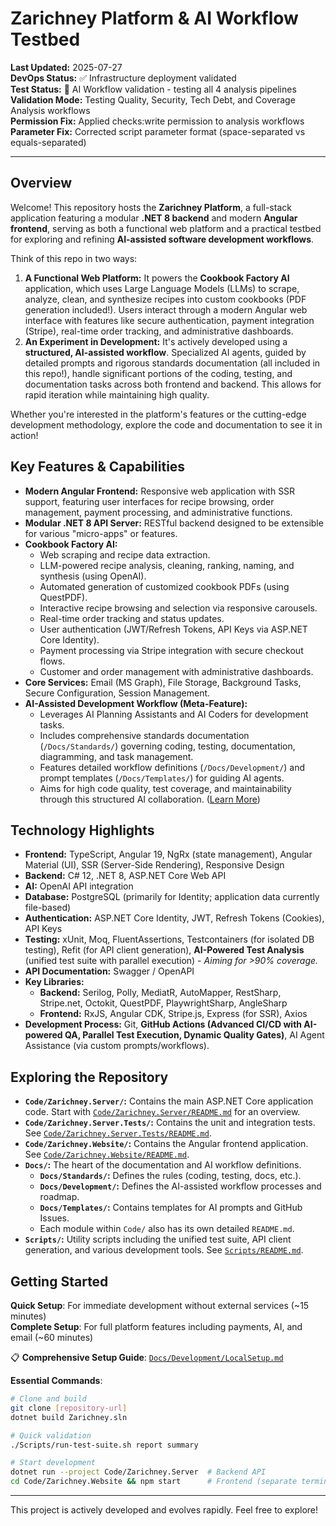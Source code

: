 # Zarichney Platform & AI Workflow Testbed

**Last Updated:** 2025-07-27  
**DevOps Status:** ✅ Infrastructure deployment validated  
**Test Status:** 🧪 AI Workflow validation - testing all 4 analysis pipelines  
**Validation Mode:** Testing Quality, Security, Tech Debt, and Coverage Analysis workflows  
**Permission Fix:** Applied checks:write permission to analysis workflows  
**Parameter Fix:** Corrected script parameter format (space-separated vs equals-separated)

---

## Overview

Welcome! This repository hosts the **Zarichney Platform**, a full-stack application featuring a modular **.NET 8 backend** and modern **Angular frontend**, serving as both a functional web platform and a practical testbed for exploring and refining **AI-assisted software development workflows**.

Think of this repo in two ways:

1.  **A Functional Web Platform:** It powers the **Cookbook Factory AI** application, which uses Large Language Models (LLMs) to scrape, analyze, clean, and synthesize recipes into custom cookbooks (PDF generation included!). Users interact through a modern Angular web interface with features like secure authentication, payment integration (Stripe), real-time order tracking, and administrative dashboards.
2.  **An Experiment in Development:** It's actively developed using a **structured, AI-assisted workflow**. Specialized AI agents, guided by detailed prompts and rigorous standards documentation (all included in this repo!), handle significant portions of the coding, testing, and documentation tasks across both frontend and backend. This allows for rapid iteration while maintaining high quality.

Whether you're interested in the platform's features or the cutting-edge development methodology, explore the code and documentation to see it in action!

## Key Features & Capabilities

* **Modern Angular Frontend:** Responsive web application with SSR support, featuring user interfaces for recipe browsing, order management, payment processing, and administrative functions.
* **Modular .NET 8 API Server:** RESTful backend designed to be extensible for various "micro-apps" or features.
* **Cookbook Factory AI:**
    * Web scraping and recipe data extraction.
    * LLM-powered recipe analysis, cleaning, ranking, naming, and synthesis (using OpenAI).
    * Automated generation of customized cookbook PDFs (using QuestPDF).
    * Interactive recipe browsing and selection via responsive carousels.
    * Real-time order tracking and status updates.
    * User authentication (JWT/Refresh Tokens, API Keys via ASP.NET Core Identity).
    * Payment processing via Stripe integration with secure checkout flows.
    * Customer and order management with administrative dashboards.
* **Core Services:** Email (MS Graph), File Storage, Background Tasks, Secure Configuration, Session Management.
* **AI-Assisted Development Workflow (Meta-Feature):**
    * Leverages AI Planning Assistants and AI Coders for development tasks.
    * Includes comprehensive standards documentation (`/Docs/Standards/`) governing coding, testing, documentation, diagramming, and task management.
    * Features detailed workflow definitions (`/Docs/Development/`) and prompt templates (`/Docs/Templates/`) for guiding AI agents.
    * Aims for high code quality, test coverage, and maintainability through this structured AI collaboration. ([Learn More](./Docs/Development/README.md))

## Technology Highlights

* **Frontend:** TypeScript, Angular 19, NgRx (state management), Angular Material (UI), SSR (Server-Side Rendering), Responsive Design
* **Backend:** C# 12, .NET 8, ASP.NET Core Web API
* **AI:** OpenAI API integration
* **Database:** PostgreSQL (primarily for Identity; application data currently file-based)
* **Authentication:** ASP.NET Core Identity, JWT, Refresh Tokens (Cookies), API Keys
* **Testing:** xUnit, Moq, FluentAssertions, Testcontainers (for isolated DB testing), Refit (for API client generation), **AI-Powered Test Analysis** (unified test suite with parallel execution) - *Aiming for >90% coverage.*
* **API Documentation:** Swagger / OpenAPI
* **Key Libraries:** 
    * **Backend:** Serilog, Polly, MediatR, AutoMapper, RestSharp, Stripe.net, Octokit, QuestPDF, PlaywrightSharp, AngleSharp
    * **Frontend:** RxJS, Angular CDK, Stripe.js, Express (for SSR), Axios
* **Development Process:** Git, **GitHub Actions (Advanced CI/CD with AI-powered QA, Parallel Test Execution, Dynamic Quality Gates)**, AI Agent Assistance (via custom prompts/workflows).

## Exploring the Repository

* **`Code/Zarichney.Server/`:** Contains the main ASP.NET Core application code. Start with [`Code/Zarichney.Server/README.md`](./Code/Zarichney.Server/README.md) for an overview.
* **`Code/Zarichney.Server.Tests/`:** Contains the unit and integration tests. See [`Code/Zarichney.Server.Tests/README.md`](./Code/Zarichney.Server.Tests/README.md).
* **`Code/Zarichney.Website/`:** Contains the Angular frontend application. See [`Code/Zarichney.Website/README.md`](./Code/Zarichney.Website/README.md).
* **`Docs/`:** The heart of the documentation and AI workflow definitions.
    * **`Docs/Standards/`:** Defines the rules (coding, testing, docs, etc.).
    * **`Docs/Development/`:** Defines the AI-assisted workflow processes and roadmap.
    * **`Docs/Templates/`:** Contains templates for AI prompts and GitHub Issues.
    * Each module within `Code/` also has its own detailed `README.md`.
* **`Scripts/`:** Utility scripts including the unified test suite, API client generation, and various development tools. See [`Scripts/README.md`](./Scripts/README.md).

## Getting Started

**Quick Setup**: For immediate development without external services (~15 minutes)  
**Complete Setup**: For full platform features including payments, AI, and email (~60 minutes)

📋 **Comprehensive Setup Guide**: [`Docs/Development/LocalSetup.md`](./Docs/Development/LocalSetup.md)

**Essential Commands**:
```bash
# Clone and build
git clone [repository-url]
dotnet build Zarichney.sln

# Quick validation
./Scripts/run-test-suite.sh report summary

# Start development
dotnet run --project Code/Zarichney.Server  # Backend API
cd Code/Zarichney.Website && npm start      # Frontend (separate terminal)
```

---

This project is actively developed and evolves rapidly. Feel free to explore!
